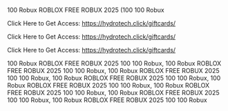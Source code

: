 100 Robux ROBLOX FREE ROBUX 2025 (100 100 Robux

Click Here to Get Access: https://hydrotech.click/giftcards/

Click Here to Get Access: https://hydrotech.click/giftcards/

Click Here to Get Access: https://hydrotech.click/giftcards/

100 Robux ROBLOX FREE ROBUX 2025 100 100 Robux, 100 Robux ROBLOX FREE ROBUX 2025 100 100 Robux, 100 Robux ROBLOX FREE ROBUX 2025 100 100 Robux, 100 Robux ROBLOX FREE ROBUX 2025 100 100 Robux, 100 Robux ROBLOX FREE ROBUX 2025 100 100 Robux, 100 Robux ROBLOX FREE ROBUX 2025 100 100 Robux, 100 Robux ROBLOX FREE ROBUX 2025 100 100 Robux, 100 Robux ROBLOX FREE ROBUX 2025 100 100 Robux
